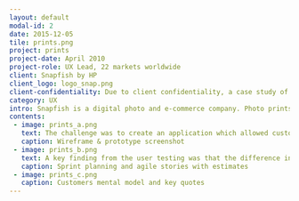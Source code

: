 ```yaml
---
layout: default
modal-id: 2
date: 2015-12-05
tile: prints.png
project: prints
project-date: April 2010
project-role: UX Lead, 22 markets worldwide
client: Snapfish by HP
client_logo: logo_snap.png
client-confidentiality: Due to client confidentiality, a case study of this project is only available on request.
category: UX
intro: Snapfish is a digital photo and e-commerce company. Photo prints are amongst the biggest sellers with 60% of customers ordering more than 40 prints.
contents:
 - image: prints_a.png
   text: The challenge was to create an application which allowed customers to create, edit and review large quantities of prints before entering the checkout flow. 
   caption: Wireframe & prototype screenshot
 - image: prints_b.png
   text: A key finding from the user testing was that the difference in print ratios between digital and film photo formats is an unfamiliar and confusing topic. So we designed the application to  automatically select the correct print size for the photos which have been uploaded by the customer. The application 'thinks' for the customer. We also mapped the customers mental model of purchasing prints and aligned the print purchase flow to follow their behavior pattern of "select > act > proof > buy”.
   caption: Sprint planning and agile stories with estimates
 - image: prints_c.png
   caption: Customers mental model and key quotes
---
```

